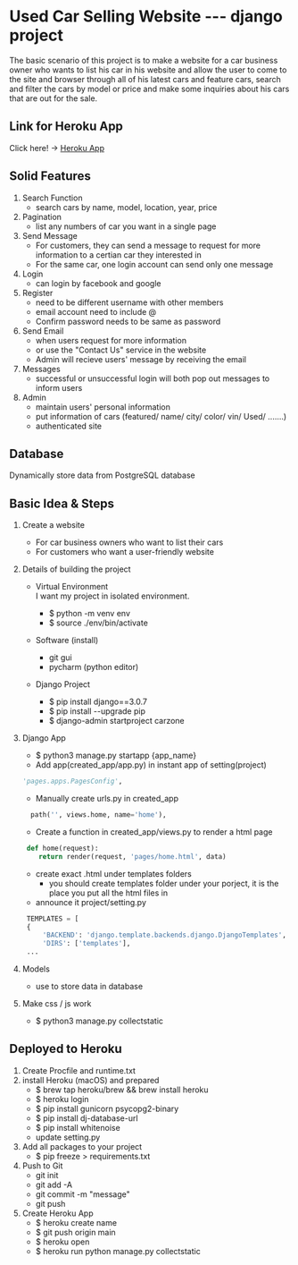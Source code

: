 # Used Car Selling Website --- django project 

The basic scenario of this project is to make a website for a car business owner who wants to list his car in his website and allow the user to come to the site and browser through all of his latest cars and feature cars, search and filter the cars by model or price and make some inquiries about his cars that are out for the sale. <br>

## Link for Heroku App
Click here! -> [Heroku App](https://demo-django-0116.herokuapp.com/)

## Solid Features
1. Search Function
	- search cars by name, model, location, year, price
2. Pagination
	- list any numbers of car you want in a single page
3. Send Message
	- For customers, they can send a message to request for more information to a certian car they interested in
	- For the same car, one login account can send only one message
4. Login 
	- can login by facebook and google
5. Register
	- need to be different username with other members
	- email account need to include @
	- Confirm password needs to be same as password
6. Send Email
	- when users request for more information
	- or use the "Contact Us" service in the website
	- Admin will recieve users' message by receiving the email
7. Messages
	- successful or unsuccessful login will both pop out messages to inform users
8. Admin	
	- maintain users' personal information
	- put information of cars (featured/ name/ city/ color/ vin/ Used/ .......)
	- authenticated site 

## Database
Dynamically store data from PostgreSQL database

## Basic Idea & Steps
1. Create a website 
   - For car business owners who want to list their cars
   - For customers who want a user-friendly website
   
2. Details of building the project
   - Virtual Environment <br>
      I want my project in isolated environment.
      * $ python -m venv env
      * $ source ./env/bin/activate
      
   - Software (install)
      * git gui
      * pycharm (python editor)
      
   - Django Project
      * $ pip install django==3.0.7
      * $ pip install --upgrade pip
      * $ django-admin startproject carzone
      
3. Django App <br>
   - $ python3 manage.py startapp {app_name} <br>
   - Add app(created_app/app.py) in instant app of setting(project) <br>
	```python 
	'pages.apps.PagesConfig', 
	```	
   - Manually create urls.py in created_app <br>
   	```python
	  path('', views.home, name='home'), 
	  ```
   - Create a function in created_app/views.py to render a html page <br>
	```python
     def home(request): 
     	return render(request, 'pages/home.html', data) 
 	```
   - create exact .html under templates folders	
  	 - you should create templates folder under your porject, it is the place you put all the html files in		
   - announce it project/setting.py
   ```python
   	TEMPLATES = [
    {
        'BACKEND': 'django.template.backends.django.DjangoTemplates',
        'DIRS': ['templates'],
	...
	```
4. Models
   - use to store data in database

5. Make css / js work 
   - $ python3 manage.py collectstatic
      
## Deployed to Heroku
1. Create Procfile and runtime.txt
2. install Heroku (macOS) and prepared
   - $ brew tap heroku/brew && brew install heroku
   - $ heroku login
   - $ pip install gunicorn psycopg2-binary 
   - $ pip install dj-database-url
   - $ pip install whitenoise
   - update setting.py
3. Add all packages to your project
   - $ pip freeze > requirements.txt
4. Push to Git
   - git init
   - git add -A
   - git commit -m "message"
   - git push
 5. Create Heroku App
 	- $ heroku create name
   	- $ git push origin main
   	- $ heroku open
   	- $ heroku run python manage.py collectstatic 
